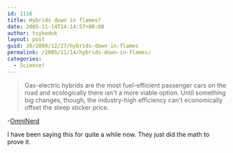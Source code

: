 ```yaml
---
id: 1116
title: Hybrids down in flames?
date: 2005-11-14T14:14:57+00:00
author: tsykoduk
layout: post
guid: 30/2008/12/27/hybrids-down-in-flames
permalink: /2005/11/14/hybrids-down-in-flames/
categories:
  - Science!
---
```

<blockquote>Gas-electric hybrids are the most fuel-efficient passenger cars on the road and ecologically there isn't a more viable option. Until something big changes, though, the industry-high efficiency can't economically offset the steep sticker price.</blockquote>
-<a href="http://www.omninerd.com/articles/articles.php?aid=41">OmniNerd</a>

I have been saying this for quite a while now. They just did the math to prove it.